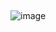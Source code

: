 ## 


![image](https://user-images.githubusercontent.com/83489863/222880002-bc02519b-3c71-4f68-a3e3-1070bb77effa.png)
